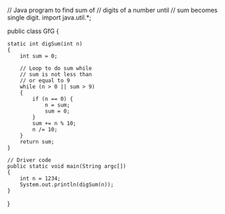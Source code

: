 // Java program to find sum of
// digits of a number until
// sum becomes single digit.
import java.util.*;

public class GfG {
	
	static int digSum(int n)
	{
		int sum = 0;

		// Loop to do sum while
		// sum is not less than
		// or equal to 9
		while (n > 0 || sum > 9)
		{
			if (n == 0) {
				n = sum;
				sum = 0;
			}
			sum += n % 10;
			n /= 10;
		}
		return sum;
	}
	
	// Driver code
	public static void main(String argc[])
	{
		int n = 1234;
		System.out.println(digSum(n));
	}
}
